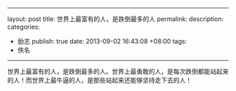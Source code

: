 ------------------
layout: post
title: 世界上最富有的人，是跌倒最多的人
permalink: 
description: 
categories:
- 励志
publish: true
date: 2013-09-02 16:43:08 +08:00
tags:
- 佚名
-------------------

世界上最富有的人，是跌倒最多的人。世界上最勇敢的人，是每次跌倒都能站起来的人！而世界上最牛逼的人，是那些站起来还能够坚持走下去的人！
